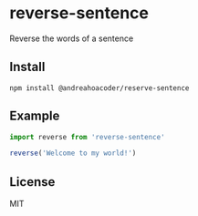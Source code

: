 # reverse-sentence

Reverse the words of a sentence

## Install

```shell
npm install @andreahoacoder/reserve-sentence
```

## Example

```javascript
import reverse from 'reverse-sentence'

reverse('Welcome to my world!')
```

## License

MIT